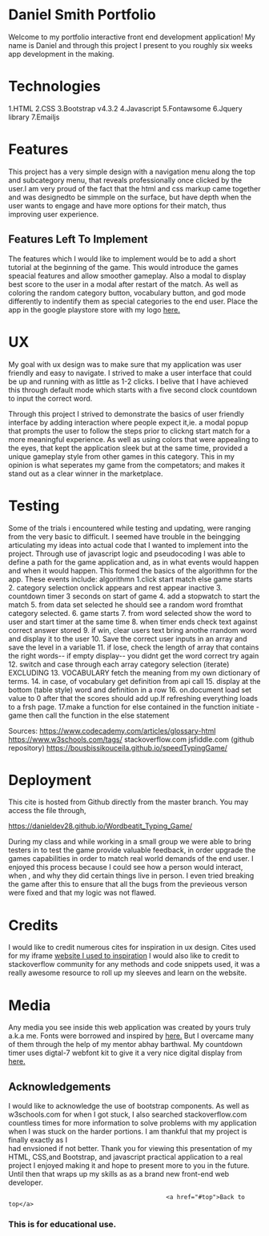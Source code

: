 
# Daniel Smith Portfolio 
<a name="top"></a>
Welcome to my portfolio interactive front end development application! My name is Daniel and through this project I present to you
roughly six weeks app development in the making.

# Technologies

1.HTML
2.CSS
3.Bootstrap v4.3.2
4.Javascript
5.Fontawsome
6.Jquery library
7.Emailjs

# Features
This project has a very simple design with a navigation menu along the top
and subcategory menu, that reveals professionally once clicked by the user.I
am very proud of the fact that the html and css markup came together and was 
designedto be simmple on the surface, but have depth when the user wants to 
engage and have more options for their match, thus improving user experience.
## Features Left To Implement

The features which I would like to implement would be to add a short tutorial
at the beginning of the game. This would introduce the games speacial features
and allow smoother gameplay. Also a modal to display best score to the user 
in a modal after restart of the match. As well as coloring the random category button, 
vocabulary button, and god mode differently to indentify them as special 
categories to the end user. Place the app in the google playstore store with my logo
<a href ="assets/images/wordbeatit-yellow.jpg">here.<a>

# UX

My goal with ux design was to make sure that my application was user friendly 
and easy to navigate. I strived to make a user interface that could be up and 
running with as little as 1-2 clicks. I belive that I have achieved this 
through default mode which starts with a five second clock countdown to input 
the correct word.

Through this project I strived to demonstrate the basics of user friendly 
interface by adding interaction where people expect it,ie. a modal popup 
that prompts the user to follow the steps prior to clickng start match for 
a more meaningful experience. As well as using colors that were appealing to the 
eyes, that kept the application sleek but at the same time, provided 
a unique gameplay style from other games in this category. This in my opinion 
is what seperates my game from the competators; and makes it stand out as a 
clear winner in the marketplace.

# Testing
Some of the trials i encountered while testing and updating, were ranging from
the very basic to difficult. I seemed have trouble in the beingging articulating
my ideas into actual code that I wanted to implement into the project. Through
use of javascript logic and pseudocoding I was able to define a path for the 
game application and, as in what events would happen and when it would happen.
This formed the basics of the algorithmn for the app. These events include:
algorithmn
1.click start match else game starts
2. category selection onclick appears and rest appear inactive
3. countdown timer 3 seconds on start of game
4. add a stopwatch to start the match
5. from data set selected he should see a random word fromthat category selected.
6. game starts
7. from word selected show the word to user and start timer at the same time
8. when timer ends check text against correct answer stored
9. if win, clear users text bring anothe rrandom word and display it to the user
10. Save the correct user inputs in an array and save the level in a variable
11. if lose, check the length of array that contains the right words-- if empty
display-- you didnt get the word correct try again
12. switch and case through each array category selection (iterate) EXCLUDING 
13. VOCABULARY fetch the meaning from my own dictionary of terms.
14. in case, of vocabulary get definition from api call
15. display at the bottom (table style) word and definition in a row
16. on.document load set value to 0 after that the scores should add up.If 
refreshing everything loads to a frsh page.
17.make a function for else contained in the function initiate -game
then call the function in the else statement

Sources:
https://www.codecademy.com/articles/glossary-html
https://www.w3schools.com/tags/
stackoverflow.com
jsfiddle.com
(github repository) https://bousbissikouceila.github.io/speedTypingGame/


# Deployment

This cite is hosted from Github directly from the master branch.
You may access the file through,

https://danieldev28.github.io/Wordbeatit_Typing_Game/

During my class and while working in a small group we were able to bring
testers in to test the game provide valuable feedback, in order upgrade the 
games capabilities in order to match real world demands of the end user. I 
enjoyed this process because I could see how a person would interact, when ,
and why they did certain things live in person. I even tried breaking the game
after this to ensure that all the bugs from the previeous verson were 
fixed and that my logic was not flawed.

# Credits 
I would like to credit numerous cites for inspiration in ux design.
Cites used for my iframe <a href="https://www.typing.com/">website I used to 
inspiration</a> I would also like to credit to stackoverflow community for any 
methods and code snippets used, it was a really awesome resource to roll 
up my sleeves and learn on the website.

# Media 

Any media you see inside this web application was created by yours truly
a.k.a me. Fonts were borrowed and inspired by 
<a href ="https://zeraxas.github.io/Word-Beater/">here.</a>
But I overcame many of them through the help of my mentor abhay barthwal.
My countdown timer uses digtal-7 webfont kit to give it a very nice digital
display from <a href ="https://www.dafont.com/digital-7.font">here.</a>

## Acknowledgements

I would like to acknowledge the use of bootstrap components. As well as 
w3schools.com for when I got stuck, I also searched stackoverflow.com countless
times for more information to solve problems with my application when I was stuck 
on the harder portions. I am thankful that my project is finally exactly as I  
had envsioned if not better.  Thank you for viewing this presentation of my HTML,
CSS,and Bootstrap, and javascript practical application to 
a real project I enjoyed making it and hope to present more to you in the future.
Until then that wraps up my skills as as a brand new front-end web developer.
                                                
                                                <a href="#top">Back to top</a>
### This is for educational use.
